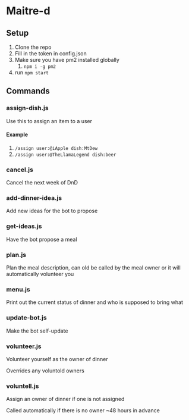# Maitre-d

## Setup
1) Clone the repo
1) Fill in the token in config.json
1) Make sure you have pm2 installed globally
	1) `npm i -g pm2`
1) run `npm start`

## Commands

### assign-dish.js
Use this to assign an item to a user

#### Example
1) `/assign user:@iApple dish:MtDew`
1) `/assign user:@TheLlamaLegend dish:beer`

### cancel.js
Cancel the next week of DnD

### add-dinner-idea.js
Add new ideas for the bot to propose

### get-ideas.js
Have the bot propose a meal

### plan.js
Plan the meal description, can old be called by the meal owner or it will automatically volunteer you

### menu.js
Print out the current status of dinner and who is supposed to bring what

### update-bot.js
Make the bot self-update 

### volunteer.js
Volunteer yourself as the owner of dinner

Overrides any voluntold owners

### voluntell.js
Assign an owner of dinner if one is not assigned

Called automatically if there is no owner ~48 hours in advance 
